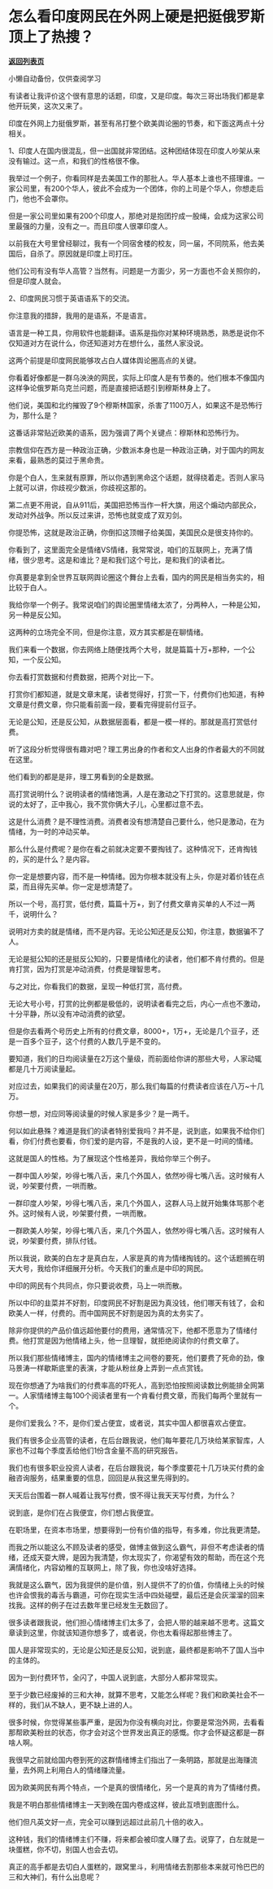 # 怎么看印度网民在外网上硬是把挺俄罗斯顶上了热搜？

[**返回列表页**](/gzh/记忆承载3)

小懒自动备份，仅供查阅学习

有读者让我评价这个很有意思的话题，印度，又是印度。每次三哥出场我们都是拿他开玩笑，这次又来了。

  

印度在外网上力挺俄罗斯，甚至有吊打整个欧美舆论圈的节奏，和下面这两点十分相关。  

  

1、印度人在国内很混乱，但一出国就非常团结。这种团结体现在印度人吵架从来没有输过。这一点，和我们的性格很不像。

  

我举过一个例子，你看同样是去美国工作的那批人。华人基本上谁也不搭理谁。一家公司里，有200个华人，彼此不会成为一个团体，你的上司是个华人，你想走后门，他也不会罩你。  

  

但是一家公司里如果有200个印度人，那绝对是抱团拧成一股绳，会成为这家公司里最强的力量，没有之一。而且印度人很罩印度人。

  

以前我在大号里曾经聊过，我有一个同宿舍楼的校友，同一届，不同院系，他去美国后，自杀了。原因就是印度上司打压。  

  

他们公司有没有华人高管？当然有。问题是一方面少，另一方面也不会关照你的，但是印度人就会。  

  

2、印度网民习惯于英语语系下的交流。  

  

你注意我的措辞，我用的是语系，不是语言。  

  

语言是一种工具，你用软件也能翻译。语系是指你对某种环境熟悉，熟悉是说你不仅知道对方在说什么，你还知道对方在想什么，虽然人家没说。

  

这两个前提是印度网民能够攻占白人媒体舆论圈高点的关键。

  

你看着好像都是一群乌泱泱的网民，实际上印度人是有节奏的。他们根本不像国内这样争论俄罗斯乌克兰问题，而是直接把话题引到穆斯林身上了。  

  

他们说，美国和北约摧毁了9个穆斯林国家，杀害了1100万人，如果这不是恐怖行为，那什么是？

  

这番话非常贴近欧美的语系，因为强调了两个关键点：穆斯林和恐怖行为。

  

宗教信仰在西方是一种政治正确，少数派本身也是一种政治正确，对于国内的网友来看，最熟悉的莫过于黑命贵。

  

你是个白人，生来就有原罪，所以你遇到黑命这个话题，就得绕着走。否则人家马上就可以讲，你歧视少数派，你歧视这那的。  

  

第二点更不用说，自从911后，美国把恐怖当作一杆大旗，用这个煽动内部民众，发动对外战争。所以反过来讲，恐怖也就变成了双刃剑。  

  

你提恐怖，这就是政治正确，你倒扣这顶帽子给美国，美国民众是很支持你的。  

  

你看到了，这里面完全是情绪VS情绪，我常常说，咱们的互联网上，充满了情绪，很少思考。这是和谁比？是和我们这个号比，是和我们的读者比。

  

你真要是拿到全世界互联网舆论圈这个舞台上去看，国内的网民是相当务实的，相比较于白人。

  

我给你举一个例子。我常说咱们的舆论圈里情绪太浓了，分两种人，一种是公知，另一种是反公知。  

  

这两种的立场完全不同，但是你注意，双方其实都是在聊情绪。

  

我们来看一个数据，你去网络上随便找两个大号，就是篇篇十万+那种，一个公知，一个反公知。  

  

你去看打赏数据和付费数据，把两个对比一下。  

  

打赏你们都知道，就是文章末尾，读者觉得好，打赏一下，付费你们也知道，有种文章是付费文章，你只能看前面一段，要看完得提前付豆子。  

  

无论是公知，还是反公知，从数据层面看，都是一模一样的。那就是高打赏低付费。  

  

听了这段分析觉得很有趣对吧？理工男出身的作者和文人出身的作者最大的不同就在这里。  

  

他们看到的都是是非，理工男看到的全是数据。

  

高打赏说明什么？说明读者的情绪饱满，人是在激动之下打赏的。这意思就是，你说的太好了，正中我心，我不赏你俩大子儿，心里都过意不去。

  

这是什么消费？是不理性消费。消费者没有想清楚自己要什么，他只是激动，在为情绪，为一时的冲动买单。

  

那么什么是付费呢？是你在看之前就决定要不要掏钱了。这种情况下，还肯掏钱的，买的是什么？是内容。

  

你一定是想要内容，而不是一种情绪。因为你根本就没有上头，你是对着价钱在点菜，而且得先买单。你一定是想清楚了。  

  

所以一个号，高打赏，低付费，篇篇十万+，到了付费文章肯买单的人不过一两千，说明什么？  

  

说明对方卖的就是情绪，而不是内容。无论公知还是反公知，你注意，数据骗不了人。

  

无论是挺公知的还是挺反公知的，只要是情绪化的读者，他们都不肯付费的。但是肯打赏，因为打赏是冲动消费，付费是理智思考。  

  

与之对比，你看我们的数据，呈现一种低打赏，高付费。

  

无论大号小号，打赏的比例都是极低的，说明读者看完之后，内心一点也不激动，十分平静，所以没有冲动消费的欲望。

  

但是你去看两个号历史上所有的付费文章，8000+，1万+，无论是几个豆子，还是一百多个豆子，这个付费的人数几乎是不变的。  

  

要知道，我们的日均阅读量在2万这个量级，而前面给你讲的那些大号，人家动辄都是几十万阅读量起。  

  

对应过去，如果我们的阅读量在20万，那么我们每篇的付费读者应该在八万~十几万。

  

你想一想，对应同等阅读量的时候人家是多少？是一两千。  

  

何以如此悬殊？难道是我们的读者特别爱我吗？并不是，说到底，如果我不给你们看，你们付费也要看，你们爱的是内容，不是我的人设，更不是一时间的情绪。

  

这就是国人的性格。为了展现这个性格差异，我给你举三个例子。

  

一群中国人吵架，吵得七嘴八舌，来几个外国人，依然吵得七嘴八舌。这时候有人说，吵架要付费，一哄而散。  

  

一群印度人吵架，吵得七嘴八舌，来几个外国人，这群人马上就开始集体骂那个老外。这时候有人说，吵架要付费，一哄而散。

  

一群欧美人吵架，吵得七嘴八舌，来几个外国人，依然吵得七嘴八舌。这时候有人说，吵架要付费，排队付钱。

  

所以我说，欧美的白左才是真白左，人家是真的肯为情绪掏钱的。这个话题搁在明天大号，我给你详细展开分析。今天我们的重点是中印的网民。

  

中印的网民有个共同点，你只要说收费，马上一哄而散。

  

所以中印的韭菜并不好割，印度网民不好割是因为真没钱，他们哪天有钱了，会和欧美人一样，付费的。而中国网民不好割是因为真的太务实了。

  

除非你提供的产品价值远超他要付的费用，通常情况下，他都不愿意为了情绪付费。他打赏是因为他情绪上头，他一旦理智，就拒绝阅读你的付费文章了。

  

所以我们那些情绪博主，国内的情绪博主之间卷的要死，他们要费了死命的劲，像马景涛一样歇斯底里的表演，才能从粉丝身上弄到一点点赏钱。

  

现在你想通了为啥我们的付费率高的吓死人，高到恐怕按照阅读数比例能排全网第一。人家情绪博主每100个阅读者里有一个肯看付费文章，而我们每两个里就有一个。

  

是你们爱我么？不，是你们爱占便宜，或者说，其实中国人都很喜欢占便宜。

  

我们有很多企业高管的读者，在后台跟我说，他们每年要花几万块给某家智库，人家也不过每个季度丢给他们1份含金量不高的研究报告。

  

我们也有很多职业投资人读者，在后台跟我说，每个季度要花十几万块买付费的金融咨询服务，结果重要的信息，回回是从我这里先得到的。

  

天天后台围着一群人喊着让我写付费，恨不得让我天天写付费，为什么？

  

说到底，是你们在占我便宜，你们想占我便宜。

  

在职场里，在资本市场里，想要得到一份有价值的指导，有多难，你比我更清楚。

  

而我之所以能这么不顾及读者的感受，做博主做到这么霸气，非但不考虑读者的情绪，还成天耍大牌，是因为我清楚，你太现实了，你渴望有效的帮助，而在这个充满情绪化，内容幼稚的互联网上，除了我，你也没啥好选择。

  

我就是这么霸气，因为我提供的是价值，别人提供不了的价值，你情绪上头的时候也许会恨我的毒舌与霸道，可你在现实生活中四处碰壁，最后还是会灰溜溜的回来找我。这样的例子在过去数年里已经发生无数回了。

  

很多读者跟我说，他们担心情绪博主们太多了，会把人带的越来越不思考。这篇文章读到这里，你就该知道你想多了，或者说，你也太看得起那些博主了。

  

国人是非常现实的，无论是公知还是反公知，说到底，最终都是影响不了国人当中的主体的。  

  

因为一到付费环节，全闪了，中国人说到底，大部分人都非常现实。

  

至于少数已经废掉的三和大神，就算不思考，又能怎么样呢？我们和欧美社会不一样的，我们从不缺人，更不缺上进的人。  

  

很多时候，你觉得某些事严重，是因为你没有横向对比，你要是常泡外网，去看看那帮欧美粉丝的状态，你才会对这个世界发出真正的感慨。你才会怀疑这都是一群啥人啊。  

  

我很早之前就给国内卷到死的这群情绪博主们指出了一条明路，那就是出海赚流量，去外网上利用白人的情绪赚流量。  

  

因为欧美网民有两个特点，一个是真的很情绪化，另一个是真的肯为了情绪付费。  

  

我是不明白那些情绪博主一天到晚在国内卷成这样，彼此互喷到底图什么。  

  

他们但凡英文好一点，完全可以赚到远超过此前几十倍的收入。  

  

这种钱，我们的情绪博主们不赚，将来都会被印度人赚了去。说穿了，白左就是一块蛋糕，你不切，别国人也会去切。

  

真正的高手都是去切白人蛋糕的，跟窝里斗，利用情绪去割那些本来就可怜巴巴的三和大神们，有什么出息呢？

